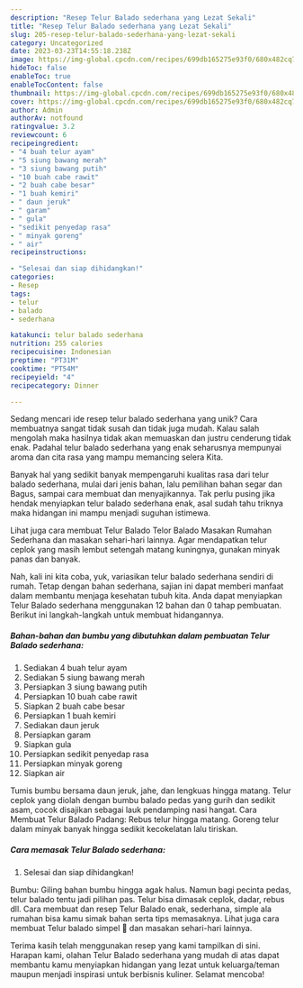 ```yaml
---
description: "Resep Telur Balado sederhana yang Lezat Sekali"
title: "Resep Telur Balado sederhana yang Lezat Sekali"
slug: 205-resep-telur-balado-sederhana-yang-lezat-sekali
category: Uncategorized
date: 2023-03-23T14:55:18.238Z
image: https://img-global.cpcdn.com/recipes/699db165275e93f0/680x482cq70/telur-balado-sederhana-foto-resep-utama.jpg
hideToc: false
enableToc: true
enableTocContent: false
thumbnail: https://img-global.cpcdn.com/recipes/699db165275e93f0/680x482cq70/telur-balado-sederhana-foto-resep-utama.jpg
cover: https://img-global.cpcdn.com/recipes/699db165275e93f0/680x482cq70/telur-balado-sederhana-foto-resep-utama.jpg
author: Admin
authorAv: notfound
ratingvalue: 3.2
reviewcount: 6
recipeingredient:
- "4 buah telur ayam"
- "5 siung bawang merah"
- "3 siung bawang putih"
- "10 buah cabe rawit"
- "2 buah cabe besar"
- "1 buah kemiri"
- " daun jeruk"
- " garam"
- " gula"
- "sedikit penyedap rasa"
- " minyak goreng"
- " air"
recipeinstructions:

- "Selesai dan siap dihidangkan!"
categories:
- Resep
tags:
- telur
- balado
- sederhana

katakunci: telur balado sederhana 
nutrition: 255 calories
recipecuisine: Indonesian
preptime: "PT31M"
cooktime: "PT54M"
recipeyield: "4"
recipecategory: Dinner

---
```





Sedang mencari ide resep telur balado sederhana yang unik? Cara membuatnya sangat tidak susah dan tidak juga mudah. Kalau salah mengolah maka hasilnya tidak akan memuaskan dan justru cenderung tidak enak. Padahal telur balado sederhana yang enak seharusnya mempunyai aroma dan cita rasa yang mampu memancing selera Kita.





Banyak hal yang sedikit banyak mempengaruhi kualitas rasa dari telur balado sederhana, mulai dari jenis bahan, lalu pemilihan bahan segar dan Bagus, sampai cara membuat dan menyajikannya. Tak perlu pusing jika hendak menyiapkan telur balado sederhana enak,      asal sudah tahu triknya maka hidangan ini mampu menjadi suguhan istimewa.














Lihat juga cara membuat Telur Balado Telor Balado Masakan Rumahan Sederhana dan masakan sehari-hari lainnya. Agar mendapatkan telur ceplok yang masih lembut setengah matang kuningnya, gunakan minyak panas dan banyak.






Nah, kali ini kita coba, yuk, variasikan telur balado sederhana sendiri di rumah. Tetap dengan bahan sederhana, sajian ini dapat memberi manfaat dalam membantu menjaga kesehatan tubuh kita. Anda dapat menyiapkan Telur Balado sederhana menggunakan 12 bahan dan 0 tahap pembuatan. Berikut ini langkah-langkah untuk membuat hidangannya.

<!--inarticleads1-->

##### Bahan-bahan dan bumbu yang dibutuhkan dalam pembuatan Telur Balado sederhana:

1. Sediakan 4 buah telur ayam
1. Sediakan 5 siung bawang merah
1. Persiapkan 3 siung bawang putih
1. Persiapkan 10 buah cabe rawit
1. Siapkan 2 buah cabe besar
1. Persiapkan 1 buah kemiri
1. Sediakan  daun jeruk
1. Persiapkan  garam
1. Siapkan  gula
1. Persiapkan sedikit penyedap rasa
1. Persiapkan  minyak goreng
1. Siapkan  air


Tumis bumbu bersama daun jeruk, jahe, dan lengkuas hingga matang. Telur ceplok yang diolah dengan bumbu balado pedas yang gurih dan sedikit asam, cocok disajikan sebagai lauk pendamping nasi hangat. Cara Membuat Telur Balado Padang: Rebus telur hingga matang. Goreng telur dalam minyak banyak hingga sedikit kecokelatan lalu tiriskan. 

<!--inarticleads2-->

##### Cara memasak Telur Balado sederhana:


1. Selesai dan siap dihidangkan!

Bumbu: Giling bahan bumbu hingga agak halus. Namun bagi pecinta pedas, telur balado tentu jadi pilihan pas. Telur bisa dimasak ceplok, dadar, rebus dll. Cara membuat dan resep Telur Balado enak, sederhana, simple ala rumahan bisa kamu simak bahan serta tips memasaknya. Lihat juga cara membuat Telur balado simpel 🤤 dan masakan sehari-hari lainnya. 

Terima kasih telah menggunakan resep yang kami tampilkan di sini. Harapan kami, olahan Telur Balado sederhana yang mudah di atas dapat membantu kamu menyiapkan hidangan yang lezat untuk keluarga/teman maupun menjadi inspirasi untuk berbisnis kuliner. Selamat mencoba!
